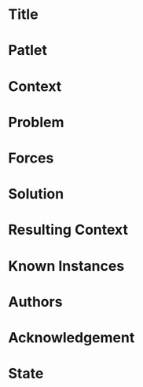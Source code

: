 # Title


# Patlet

# Context

# Problem

# Forces

# Solution

# Resulting Context

# Known Instances

# Authors

# Acknowledgement

# State
